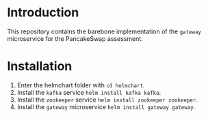 # Introduction
This repository contains the barebone implementation of the `gateway` microservice for the PancakeSwap assessment.

# Installation
1. Enter the helmchart folder with `cd helmchart`.
2. Install the `kafka` service `helm install kafka kafka`.
3. Install the `zookeeper` service `helm install zookeeper zookeeper`.
4. Install the `gateway` microservice `helm install gateway gateway`.